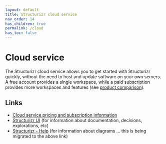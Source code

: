 ```yaml
---
layout: default
title: Structurizr cloud service
nav_order: 14
has_children: true
permalink: /cloud
has_toc: false
---
```


# Cloud service

The Structurizr cloud service allows you to get started with Structurizr quickly,
without the need to host and update software on your own servers.
A free account provides a single workspace, while a paid subscription provides more workspaces and features
(see [product comparison](/#comparison)).

## Links

- [Cloud service pricing and subscription information](https://structurizr.com/help/cloud-service)
- [Structurizr UI](/ui) (for information about documentation, decisions, explorations, etc)
- [Structurizr - Help](https://structurizr.com/help) (for information about diagrams ... this is being migrated to the above link)
